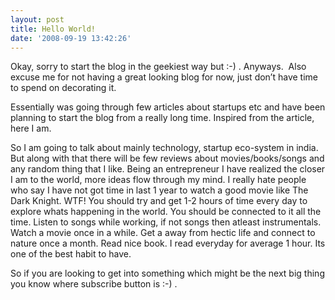 ```yaml
---
layout: post
title: Hello World!
date: '2008-09-19 13:42:26'
---
```


<p>Okay, sorry to start the blog in the geekiest way but :-) . Anyways.  Also excuse me for not having a great looking blog for now, just don&rsquo;t have time to spend on decorating it.</p>

<p>Essentially was going through few articles about startups etc and have been planning to start the blog from a really long time. Inspired from the article, here I am.</p>

<p>So I am going to talk about mainly technology, startup eco-system in india. But along with that there will be few reviews about movies/books/songs and any random thing that I like. Being an entrepreneur I have realized the closer I am to the world, more ideas flow through my mind. I really hate people who say I have not got time in last 1 year to watch a good movie like The Dark Knight. WTF! You should try and get 1-2 hours of time every day to explore whats happening in the world. You should be connected to it all the time. Listen to songs while working, if not songs then atleast instrumentals. Watch a movie once in a while. Get a away from hectic life and connect to nature once a month. Read nice book. I read everyday for average 1 hour. Its one of the best habit to have.</p>

<p>So if you are looking to get into something which might be the next big thing you know where subscribe button is :-) .</p>